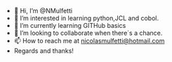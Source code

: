 - 👋 Hi, I’m @NMulfetti
- 👀 I’m interested in learning python,JCL and cobol.
- 🌱 I’m currently learning GITHub basics
- 💞️ I’m looking to collaborate when there´s a chance.
- 📫 How to reach me at nicolasmulfetti@hotmail.com
- Regards and thanks!

<!---
NMulfetti/NMulfetti is a ✨ special ✨ repository because its `README.md` (this file) appears on your GitHub profile.
You can click the Preview link to take a look at your changes.
--->
